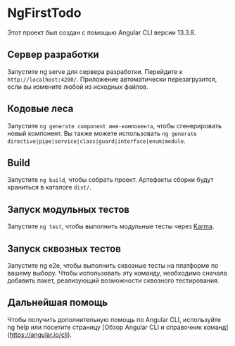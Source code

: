 # NgFirstTodo

Этот проект был создан с помощью Angular CLI версии 13.3.8.

## Сервер разработки

Запустите ng serve для сервера разработки. Перейдите к `http://localhost:4200/`. Приложение автоматически перезагрузится, если вы измените любой из исходных файлов.

## Кодовые леса

Запустите `ng generate component имя-компонента`, чтобы сгенерировать новый компонент. Вы также можете использовать `ng generate directive|pipe|service|class|guard|interface|enum|module`.

## Build

Запустите `ng build`, чтобы собрать проект. Артефакты сборки будут храниться в каталоге `dist/`.

## Запуск модульных тестов

Запустите `ng test`, чтобы выполнить модульные тесты через [Karma](https://karma-runner.github.io).

## Запуск сквозных тестов

Запустите ng e2e, чтобы выполнить сквозные тесты на платформе по вашему выбору. Чтобы использовать эту команду, необходимо сначала добавить пакет, реализующий возможности сквозного тестирования.

## Дальнейшая помощь

Чтобы получить дополнительную помощь по Angular CLI, используйте ng help или посетите страницу [Обзор Angular CLI и справочник команд] (https://angular.io/cli).
